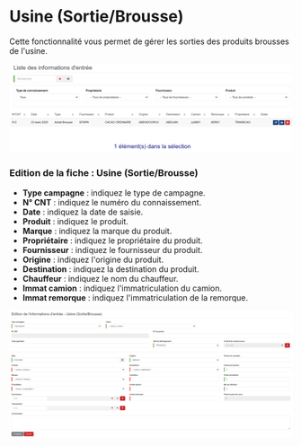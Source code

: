# Usine (Sortie/Brousse)

Cette fonctionnalité vous permet de gérer les sorties des produits brousses de l'usine.

![](<../../../.gitbook/assets/infoEntreeListe (2).PNG>)

### **Edition de la fiche : Usine (Sortie/Brousse)**

* **Type campagne** : indiquez le type de campagne.
* **N° CNT** : indiquez le numéro du connaissement.
* **Date** : indiquez la date de saisie.
* **Produit** : indiquez le produit.
* **Marque** : indiquez la marque du produit.
* **Propriétaire** : indiquez le propriétaire du produit.
* **Fournisseur** : indiquez le fournisseur du produit.
* **Origine** : indiquez l'origine du produit.
* **Destination** : indiquez la destination du produit.
* **Chauffeur** : indiquez le nom du chauffeur.
* **Immat camion** : indiquez l'immatriculation du camion.
* **Immat remorque** : indiquez l'immatriculation de la remorque.

![](../../../.gitbook/assets/usineSortieBrousse.PNG)

